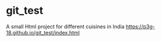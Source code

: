 # git_test
A small Html project for different cuisines in India
https://p3g-18.github.io/git_test/index.html


